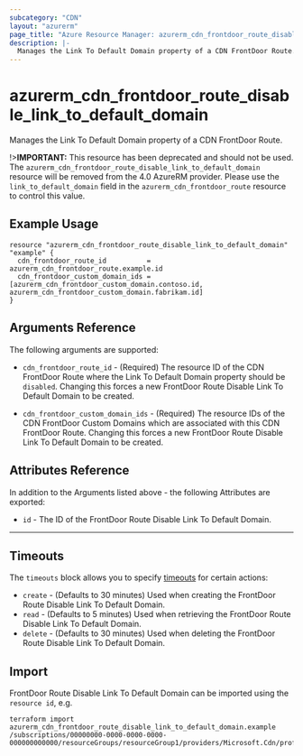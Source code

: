 ```yaml
---
subcategory: "CDN"
layout: "azurerm"
page_title: "Azure Resource Manager: azurerm_cdn_frontdoor_route_disable_link_to_default_domain"
description: |-
  Manages the Link To Default Domain property of a CDN FrontDoor Route.
---
```


# azurerm_cdn_frontdoor_route_disable_link_to_default_domain

Manages the Link To Default Domain property of a CDN FrontDoor Route.

!>**IMPORTANT:** This resource has been deprecated and should not be used. The `azurerm_cdn_frontdoor_route_disable_link_to_default_domain` resource will be removed from the 4.0 AzureRM provider. Please use the `link_to_default_domain` field in the `azurerm_cdn_frontdoor_route` resource to control this value.

## Example Usage

```hcl
resource "azurerm_cdn_frontdoor_route_disable_link_to_default_domain" "example" {
  cdn_frontdoor_route_id          = azurerm_cdn_frontdoor_route.example.id
  cdn_frontdoor_custom_domain_ids = [azurerm_cdn_frontdoor_custom_domain.contoso.id, azurerm_cdn_frontdoor_custom_domain.fabrikam.id]
}
```

## Arguments Reference

The following arguments are supported:

* `cdn_frontdoor_route_id` - (Required) The resource ID of the CDN FrontDoor Route where the Link To Default Domain property should be `disabled`. Changing this forces a new FrontDoor Route Disable Link To Default Domain to be created.

* `cdn_frontdoor_custom_domain_ids` - (Required) The resource IDs of the CDN FrontDoor Custom Domains which are associated with this CDN FrontDoor Route. Changing this forces a new FrontDoor Route Disable Link To Default Domain to be created.

## Attributes Reference

In addition to the Arguments listed above - the following Attributes are exported:

* `id` - The ID of the FrontDoor Route Disable Link To Default Domain.

---

## Timeouts

The `timeouts` block allows you to specify [timeouts](https://www.terraform.io/docs/configuration/resources.html#timeouts) for certain actions:

* `create` - (Defaults to 30 minutes) Used when creating the FrontDoor Route Disable Link To Default Domain.
* `read` - (Defaults to 5 minutes) Used when retrieving the FrontDoor Route Disable Link To Default Domain.
* `delete` - (Defaults to 30 minutes) Used when deleting the FrontDoor Route Disable Link To Default Domain.

## Import

FrontDoor Route Disable Link To Default Domain can be imported using the `resource id`, e.g.

```shell
terraform import azurerm_cdn_frontdoor_route_disable_link_to_default_domain.example /subscriptions/00000000-0000-0000-0000-000000000000/resourceGroups/resourceGroup1/providers/Microsoft.Cdn/profiles/profile1/afdEndpoints/endpoint1/routes/route1/disableLinkToDefaultDomain/disableLinkToDefaultDomain1
```
